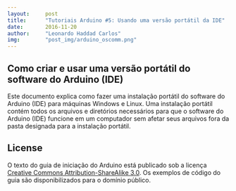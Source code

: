 ```yaml
---
layout:     post
title:      "Tutoriais Arduino #5: Usando uma versão portátil da IDE"
date:       2016-11-20
author:     "Leonardo Haddad Carlos"
img:        "post_img/arduino_oscomm.png"
---
```


## Como criar e usar uma versão portátil do software do Arduino (IDE)

Este documento explica como fazer uma instalação portátil do software do Arduino (IDE) para máquinas Windows e Linux. Uma instalação portátil contém todos os arquivos e diretórios necessários para que o software do Arduino (IDE) funcione em um computador sem afetar seus arquivos fora da pasta designada para a instalação portátil.

License
----

O texto do guia de iniciação do Arduino está publicado sob a licença [Creative Commons Attribution-ShareAlike 3.0][ccasa3]. Os exemplos de código do guia são disponibilizados para o domínio público.

[//]: # (These are reference links used in the body of this note and get stripped out when the markdown processor does its job. There is no need to format nicely because it shouldn't be seen. Thanks SO - http://stackoverflow.com/questions/4823468/store-comments-in-markdown-syntax)


   [placeholder]: <>
   [ccasa3]: <https://creativecommons.org/licenses/by-sa/3.0>
   [arduino]: <https://www.arduino.cc>
